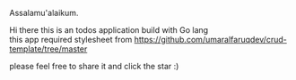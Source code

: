 Assalamu'alaikum.

Hi there this is an todos application build with Go lang<br>this app required stylesheet from https://github.com/umaralfaruqdev/crud-template/tree/master

please feel free to share it and click the star :)